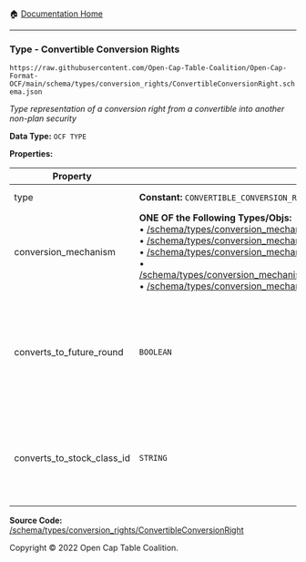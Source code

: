 :house: [Documentation Home](../../../home/xudiera/code/README.md)

---

### Type - Convertible Conversion Rights

`https://raw.githubusercontent.com/Open-Cap-Table-Coalition/Open-Cap-Format-OCF/main/schema/types/conversion_rights/ConvertibleConversionRight.schema.json`

_Type representation of a conversion right from a convertible into another non-plan security_

**Data Type:** `OCF TYPE`

**Properties:**

| Property                   | Type                                                                                                                                                                                                                                                                                                                                                                                                                                                                                                                                                                                                                                                                                                                                           | Description                                                                                                         | Required   |
| -------------------------- | ---------------------------------------------------------------------------------------------------------------------------------------------------------------------------------------------------------------------------------------------------------------------------------------------------------------------------------------------------------------------------------------------------------------------------------------------------------------------------------------------------------------------------------------------------------------------------------------------------------------------------------------------------------------------------------------------------------------------------------------------- | ------------------------------------------------------------------------------------------------------------------- | ---------- |
| type                       | **Constant:** `CONVERTIBLE_CONVERSION_RIGHT`                                                                                                                                                                                                                                                                                                                                                                                                                                                                                                                                                                                                                                                                                                   | Scalar Constant                                                                                                     | -          |
| conversion_mechanism       | **ONE OF the Following Types/Objs:**</br>&bull; [/schema/types/conversion_mechanisms/SAFEConversionMechanism](../conversion_mechanisms/SAFEConversionMechanism.md)</br>&bull; [/schema/types/conversion_mechanisms/NoteConversionMechanism](../conversion_mechanisms/NoteConversionMechanism.md)</br>&bull; [/schema/types/conversion_mechanisms/CustomConversionMechanism](../conversion_mechanisms/CustomConversionMechanism.md)</br>&bull; [/schema/types/conversion_mechanisms/PercentCapitalizationConversionMechanism](../conversion_mechanisms/PercentCapitalizationConversionMechanism.md)</br>&bull; [/schema/types/conversion_mechanisms/FixedAmountConversionMechanism](../conversion_mechanisms/FixedAmountConversionMechanism.md) |                                                                                                                     | `REQUIRED` |
| converts_to_future_round   | `BOOLEAN`                                                                                                                                                                                                                                                                                                                                                                                                                                                                                                                                                                                                                                                                                                                                      | Is this stock class potentially convertible into a future, as-yet undetermined stock class (e.g. Founder Preferred) | -          |
| converts_to_stock_class_id | `STRING`                                                                                                                                                                                                                                                                                                                                                                                                                                                                                                                                                                                                                                                                                                                                       | The identifier of the existing, known stock class this stock class can convert into                                 | -          |

**Source Code:** [/schema/types/conversion_rights/ConvertibleConversionRight](../../../../../../../../../schema/types/conversion_rights/ConvertibleConversionRight.schema.json)

Copyright © 2022 Open Cap Table Coalition.
